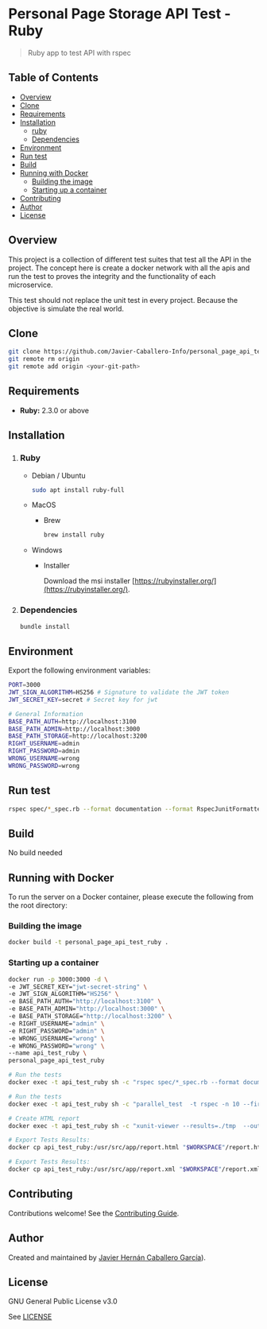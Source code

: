 # Personal Page Storage API Test - Ruby

> Ruby app to test API with rspec

## Table of Contents

-   [Overview](https://github.com/Javier-Caballero-Info/personal_page_api_test_ruby/tree/master/README.md#overview)
-   [Clone](https://github.com/Javier-Caballero-Info/personal_page_api_test_ruby/tree/master/README.md#clone)
- [Requirements](https://github.com/Javier-Caballero-Info/personal_page_api_test_ruby/tree/master#requirements)
- [Installation](https://github.com/Javier-Caballero-Info/personal_page_api_test_ruby/tree/master#installation)
	- [ruby](https://github.com/Javier-Caballero-Info/personal_page_api_test_ruby/tree/master#ruby)
	- [Dependencies](https://github.com/Javier-Caballero-Info/personal_page_api_test_ruby/tree/master#dependencies)
- [Environment](https://github.com/Javier-Caballero-Info/personal_page_api_test_ruby/tree/master#environment)
- [Run test](https://github.com/Javier-Caballero-Info/personal_page_api_test_ruby/tree/master#run-test)
- [Build](https://github.com/Javier-Caballero-Info/personal_page_api_test_ruby/tree/master#build)
- [Running with Docker](https://github.com/Javier-Caballero-Info/personal_page_api_test_ruby/tree/master#running-with-docker)
	- [Building the image](https://github.com/Javier-Caballero-Info/personal_page_api_test_ruby/tree/master#building-the-image)
	- [Starting up a container](https://github.com/Javier-Caballero-Info/personal_page_api_test_ruby/tree/master#starting-up-a-container)
- [Contributing](https://github.com/Javier-Caballero-Info/personal_page_api_test_ruby/tree/master#contributing)
- [Author](https://github.com/Javier-Caballero-Info/personal_page_api_test_ruby/tree/master#author)
- [License](https://github.com/Javier-Caballero-Info/personal_page_api_test_ruby/tree/master#license)

## Overview

This project is a collection of different test suites that test all the API in the project. The concept here is create a
docker network with all the apis and run the test to proves the integrity and the functionality of each microservice.

This test should not replace the unit test in every project. Because the objective is simulate the real world.

## Clone

```bash
git clone https://github.com/Javier-Caballero-Info/personal_page_api_test_ruby.git
git remote rm origin
git remote add origin <your-git-path>
```

## Requirements

* **Ruby:** 2.3.0 or above

## Installation

1. ### Ruby

    - Debian / Ubuntu

        ```Bash
        sudo apt install ruby-full
        ```
        
    - MacOS
    
        - Brew
            ```bash
            brew install ruby
            ```

    - Windows

        - Installer

            Download the msi installer [https://rubyinstaller.org/](https://rubyinstaller.org/).


2. ### Dependencies

    ```Bash
    bundle install
    ```

## Environment

Export the following environment variables:

```bash
PORT=3000
JWT_SIGN_ALGORITHM=HS256 # Signature to validate the JWT token
JWT_SECRET_KEY=secret # Secret key for jwt

# General Information
BASE_PATH_AUTH=http://localhost:3100
BASE_PATH_ADMIN=http://localhost:3000
BASE_PATH_STORAGE=http://localhost:3200
RIGHT_USERNAME=admin
RIGHT_PASSWORD=admin
WRONG_USERNAME=wrong
WRONG_PASSWORD=wrong
```

## Run test

```Bash
rspec spec/*_spec.rb --format documentation --format RspecJunitFormatter --out report.xml
```

## Build

No build needed


## Running with Docker

To run the server on a Docker container, please execute the following from the root directory:

### Building the image
```bash
docker build -t personal_page_api_test_ruby .
```
 
### Starting up a container

```bash
docker run -p 3000:3000 -d \
-e JWT_SECRET_KEY="jwt-secret-string" \
-e JWT_SIGN_ALGORITHM="HS256" \
-e BASE_PATH_AUTH="http://localhost:3100" \
-e BASE_PATH_ADMIN="http://localhost:3000" \
-e BASE_PATH_STORAGE="http://localhost:3200" \
-e RIGHT_USERNAME="admin" \
-e RIGHT_PASSWORD="admin" \
-e WRONG_USERNAME="wrong" \
-e WRONG_PASSWORD="wrong" \
--name api_test_ruby \
personal_page_api_test_ruby
```

```bash
# Run the tests
docker exec -t api_test_ruby sh -c "rspec spec/*_spec.rb --format documentation --format RspecJunitFormatter --out report.xml"
```

```bash
# Run the tests
docker exec -t api_test_ruby sh -c "parallel_test  -t rspec -n 10 --first-is-1  spec/*_spec.rb"
```

```bash
# Create HTML report
docker exec -t api_test_ruby sh -c "xunit-viewer --results=./tmp  --output=report.html --title='API Test Results - Ruby'"
```

```bash
# Export Tests Results: 
docker cp api_test_ruby:/usr/src/app/report.html "$WORKSPACE"/report.html
```

```bash
# Export Tests Results: 
docker cp api_test_ruby:/usr/src/app/report.xml "$WORKSPACE"/report.xml
```

## Contributing

Contributions welcome! See the  [Contributing Guide](https://github.com/Javier-Caballero-Info/personal_page_api_test_ruby/blob/master/CONTRIBUTING.md).

## Author

Created and maintained by [Javier Hernán Caballero García](https://javiercaballero.info)).

## License

GNU General Public License v3.0

See  [LICENSE](https://github.com/Javier-Caballero-Info/personal_page_api_test_ruby/blob/master/LICENSE)
